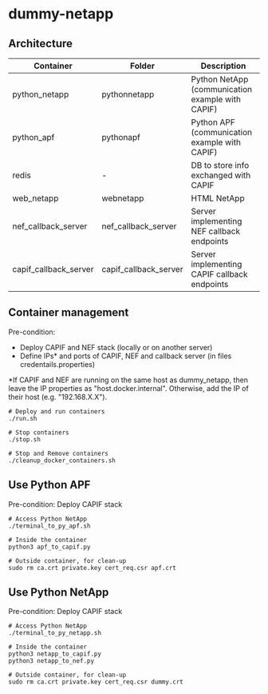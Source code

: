 # dummy-netapp

## Architecture

| Container             | Folder                | Description                                      |
|-----------------------|-----------------------|--------------------------------------------------|
| python_netapp         | pythonnetapp          | Python NetApp (communication example with CAPIF) |
| python_apf            | pythonapf             | Python APF (communication example with CAPIF)    |
| redis                 | -                     | DB to store info exchanged with CAPIF            |
| web_netapp            | webnetapp             | HTML NetApp                                      |
| nef_callback_server   | nef_callback_server   | Server implementing NEF callback endpoints       |
| capif_callback_server | capif_callback_server | Server implementing CAPIF callback endpoints     |


## Container management
Pre-condition:
- Deploy CAPIF and NEF stack (locally or on another server)
- Define IPs* and ports of CAPIF, NEF and callback server (in files credentails.properties)

*If CAPIF and NEF are running on the same host as dummy_netapp,
then leave the IP properties as "host.docker.internal". 
Otherwise, add the IP of their host (e.g. "192.168.X.X"). 

```shell
# Deploy and run containers
./run.sh

# Stop containers
./stop.sh

# Stop and Remove containers
./cleanup_docker_containers.sh
```

## Use Python APF
Pre-condition: Deploy CAPIF stack
```shell
# Access Python NetApp
./terminal_to_py_apf.sh

# Inside the container
python3 apf_to_capif.py

# Outside container, for clean-up
sudo rm ca.crt private.key cert_req.csr apf.crt
```

## Use Python NetApp
Pre-condition: Deploy CAPIF stack
```shell
# Access Python NetApp
./terminal_to_py_netapp.sh

# Inside the container
python3 netapp_to_capif.py
python3 netapp_to_nef.py

# Outside container, for clean-up
sudo rm ca.crt private.key cert_req.csr dummy.crt
```